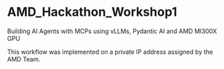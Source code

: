 # AMD_Hackathon_Workshop1
Building AI Agents with MCPs using vLLMs, Pydantic AI and AMD MI300X GPU


This workflow was implemented on a private IP address assigned by the AMD Team.
